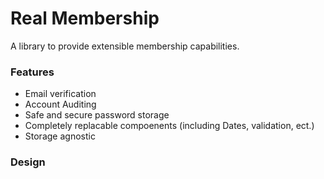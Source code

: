 # Real Membership

A library to provide extensible membership capabilities.

### Features

- Email verification
- Account Auditing
- Safe and secure password storage
- Completely replacable compoenents (including Dates, validation, ect.)
- Storage agnostic

### Design

